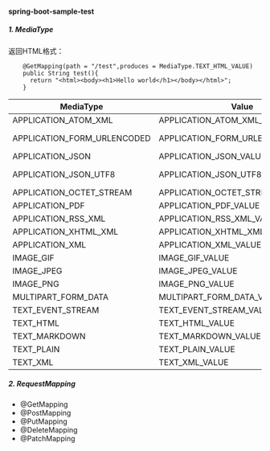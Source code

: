 #### spring-boot-sample-test

##### 1. MediaType
返回HTML格式：
```
    @GetMapping(path = "/test",produces = MediaType.TEXT_HTML_VALUE)
    public String test(){
      return "<html><body><h1>Hello world</h1></body></html>";
    }
```
|MediaType|Value|ContentType|
|---|---|---|
|APPLICATION_ATOM_XML|APPLICATION_ATOM_XML_VALUE|application/atom+xml|
|APPLICATION_FORM_URLENCODED|APPLICATION_FORM_URLENCODED_VALUE|application/x-www-form-urlencoded|
|APPLICATION_JSON|APPLICATION_JSON_VALUE|application/json|
|APPLICATION_JSON_UTF8|APPLICATION_JSON_UTF8_VALUE|application/json;charset=UTF-8|
|APPLICATION_OCTET_STREAM|APPLICATION_OCTET_STREAM_VALUE|application/octet-stream|
|APPLICATION_PDF|APPLICATION_PDF_VALUE|application/pdf|
|APPLICATION_RSS_XML|APPLICATION_RSS_XML_VALUE|application/rss+xml|
|APPLICATION_XHTML_XML|APPLICATION_XHTML_XML_VALUE|application/xhtml+xml|
|APPLICATION_XML|APPLICATION_XML_VALUE|application/xml|
|IMAGE_GIF|IMAGE_GIF_VALUE|image/gif|
|IMAGE_JPEG|IMAGE_JPEG_VALUE|image/jpeg|
|IMAGE_PNG|IMAGE_PNG_VALUE|image/png|
|MULTIPART_FORM_DATA|MULTIPART_FORM_DATA_VALUE|multipart/form-data|
|TEXT_EVENT_STREAM|TEXT_EVENT_STREAM_VALUE|text/event-stream|
|TEXT_HTML|TEXT_HTML_VALUE|text/html|
|TEXT_MARKDOWN|TEXT_MARKDOWN_VALUE|text/markdown|
|TEXT_PLAIN|TEXT_PLAIN_VALUE|text/plain|
|TEXT_XML|TEXT_XML_VALUE|text/xml|

##### 2. RequestMapping
* @GetMapping
* @PostMapping
* @PutMapping
* @DeleteMapping
* @PatchMapping
